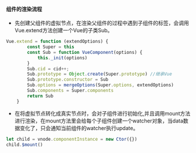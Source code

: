 #### 组件的渲染流程
- 先创建父组件的虚拟节点，在渲染父组件的过程中遇到子组件的标签，会调用Vue.extend方法创建一个Vue的子类Sub。
```js
Vue.extend = function (extendOptions) {
        const Super = this
        const Sub = function VueComponent(options) {
            this._init(options)
        }
        Sub.cid = cid++;
        Sub.prototype = Object.create(Super.prototype) //继承Vue
        Sub.prototype.constructor = Sub
        Sub.options = mergeOptions(Super.options, extendOptions)
        Sub.components = Super.components
        return Sub
    }
```
- 在将虚拟节点转化成真实节点时，会对子组件进行初始化,并且调用mount方法进行渲染，在mount方法里会给每个子组件创建一个watcher对象，当data数据变化了，只会通知当前组件的watcher执行update。
```js
let child = vnode.componentInstance = new Ctor({})
child.$mount()
```
